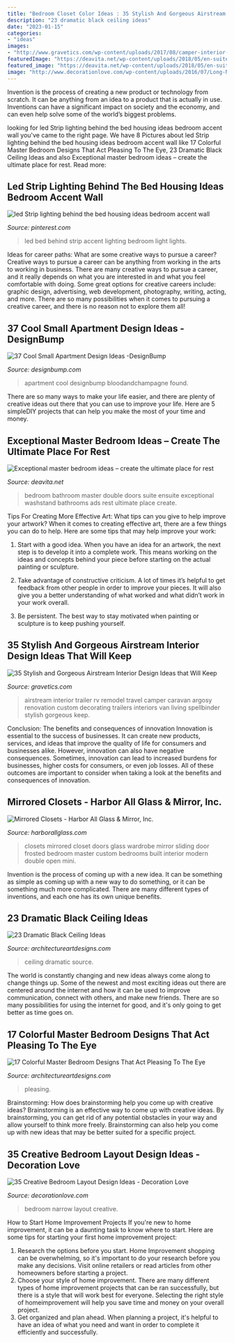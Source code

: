 ```yaml
---
title: "Bedroom Closet Color Ideas : 35 Stylish And Gorgeous Airstream Interior Design Ideas That Will Keep"
description: "23 dramatic black ceiling ideas"
date: "2023-01-15"
categories:
- "ideas"
images:
- "http://www.gravetics.com/wp-content/uploads/2017/08/camper-interior-decorating.jpg"
featuredImage: "https://deavita.net/wp-content/uploads/2018/05/en-suite-master-bathroom-and-bedroom-design.jpg"
featured_image: "https://deavita.net/wp-content/uploads/2018/05/en-suite-master-bathroom-and-bedroom-design.jpg"
image: "http://www.decorationlove.com/wp-content/uploads/2016/07/Long-Narrow-Bedroom-Design-Ideas.jpg"
---
```



Invention is the process of creating a new product or technology from scratch. It can be anything from an idea to a product that is actually in use. Inventions can have a significant impact on society and the economy, and can even help solve some of the world’s biggest problems.

	

		
looking for led Strip lighting behind the bed housing ideas bedroom accent wall you've came to the right page. We have 8 Pictures about led Strip lighting behind the bed housing ideas bedroom accent wall like 17 Colorful Master Bedroom Designs That Act Pleasing To The Eye, 23 Dramatic Black Ceiling Ideas and also Exceptional master bedroom ideas – create the ultimate place for rest. Read more:
		
    
## Led Strip Lighting Behind The Bed Housing Ideas Bedroom Accent Wall

<img loading=lazy src="https://i.pinimg.com/736x/7f/7f/03/7f7f03d1342555d5a7216a0662930fee.jpg" onerror="this.onerror=null;this.src='https://tse4.mm.bing.net/th?id=OIP.r7BCA3HuiC3TLNTcpxvE-QHaJ3&amp;pid=15.1';" alt="led Strip lighting behind the bed housing ideas bedroom accent wall">

_Source: pinterest.com_

>led bed behind strip accent lighting bedroom light lights. 

	

Ideas for career paths: What are some creative ways to pursue a career?
Creative ways to pursue a career can be anything from working in the arts to working in business. There are many creative ways to pursue a career, and it really depends on what you are interested in and what you feel comfortable with doing. Some great options for creative careers include: graphic design, advertising, web development, photography, writing, acting, and more. There are so many possibilities when it comes to pursuing a creative career, and there is no reason not to explore them all!

    
## 37 Cool Small Apartment Design Ideas -DesignBump

<img loading=lazy src="https://designbump.com/wp-content/uploads/2014/10/small-apartment-ideas-008.jpg" onerror="this.onerror=null;this.src='https://tse1.mm.bing.net/th?id=OIP.inETNKcscMEL2RRjxhpFDwHaKN&amp;pid=15.1';" alt="37 Cool Small Apartment Design Ideas -DesignBump">

_Source: designbump.com_

>apartment cool designbump bloodandchampagne found. 

	

There are so many ways to make your life easier, and there are plenty of creative ideas out there that you can use to improve your life. Here are 5 simpleDIY projects that can help you make the most of your time and money.

    
## Exceptional Master Bedroom Ideas – Create The Ultimate Place For Rest

<img loading=lazy src="https://deavita.net/wp-content/uploads/2018/05/en-suite-master-bathroom-and-bedroom-design.jpg" onerror="this.onerror=null;this.src='https://tse4.mm.bing.net/th?id=OIP.s4_JAbetlA9xJ0_xO69jHQHaLH&amp;pid=15.1';" alt="Exceptional master bedroom ideas – create the ultimate place for rest">

_Source: deavita.net_

>bedroom bathroom master double doors suite ensuite exceptional washstand bathrooms ads rest ultimate place create. 

	

Tips For Creating More Effective Art: What tips can you give to help improve your artwork?
When it comes to creating effective art, there are a few things you can do to help. Here are some tips that may help improve your work: 
1. Start with a good idea. When you have an idea for an artwork, the next step is to develop it into a complete work. This means working on the ideas and concepts behind your piece before starting on the actual painting or sculpture. 

2. Take advantage of constructive criticism. A lot of times it’s helpful to get feedback from other people in order to improve your pieces. It will also give you a better understanding of what worked and what didn’t work in your work overall. 

3. Be persistent. The best way to stay motivated when painting or sculpture is to keep pushing yourself.

    
## 35 Stylish And Gorgeous Airstream Interior Design Ideas That Will Keep

<img loading=lazy src="http://www.gravetics.com/wp-content/uploads/2017/08/camper-interior-decorating.jpg" onerror="this.onerror=null;this.src='https://tse3.mm.bing.net/th?id=OIP.KaoPQlls7SCDpo5ku1ATSwHaJ3&amp;pid=15.1';" alt="35 Stylish and Gorgeous Airstream Interior Design Ideas that Will Keep">

_Source: gravetics.com_

>airstream interior trailer rv remodel travel camper caravan argosy renovation custom decorating trailers interiors van living spellbinder stylish gorgeous keep. 

	

Conclusion: The benefits and consequences of innovation
Innovation is essential to the success of businesses. It can create new products, services, and ideas that improve the quality of life for consumers and businesses alike. However, innovation can also have negative consequences. Sometimes, innovation can lead to increased burdens for businesses, higher costs for consumers, or even job losses. All of these outcomes are important to consider when taking a look at the benefits and consequences of innovation.

    
## Mirrored Closets - Harbor All Glass &amp; Mirror, Inc.

<img loading=lazy src="https://harborallglass.com/wp-content/uploads/2013/10/83.jpg" onerror="this.onerror=null;this.src='https://tse3.mm.bing.net/th?id=OIP.JSaSN4fJn6sUTPMOFPAD_wHaJ4&amp;pid=15.1';" alt="Mirrored Closets - Harbor All Glass &amp; Mirror, Inc.">

_Source: harborallglass.com_

>closets mirrored closet doors glass wardrobe mirror sliding door frosted bedroom master custom bedrooms built interior modern double open mini. 

	

Invention is the process of coming up with a new idea. It can be something as simple as coming up with a new way to do something, or it can be something much more complicated. There are many different types of inventions, and each one has its own unique benefits.

    
## 23 Dramatic Black Ceiling Ideas

<img loading=lazy src="https://www.architectureartdesigns.com/wp-content/uploads/2013/11/1617.jpg" onerror="this.onerror=null;this.src='https://tse3.mm.bing.net/th?id=OIP.bclHZocX1cS9uNG82hUJSgHaFj&amp;pid=15.1';" alt="23 Dramatic Black Ceiling Ideas">

_Source: architectureartdesigns.com_

>ceiling dramatic source. 

	

The world is constantly changing and new ideas always come along to change things up. Some of the newest and most exciting ideas out there are centered around the internet and how it can be used to improve communication, connect with others, and make new friends. There are so many possibilities for using the internet for good, and it's only going to get better as time goes on.

    
## 17 Colorful Master Bedroom Designs That Act Pleasing To The Eye

<img loading=lazy src="http://www.architectureartdesigns.com/wp-content/uploads/2016/05/8-3.jpeg" onerror="this.onerror=null;this.src='https://tse2.mm.bing.net/th?id=OIP.cTkr_yu_KsWfmXgy6RWPegHaJ4&amp;pid=15.1';" alt="17 Colorful Master Bedroom Designs That Act Pleasing To The Eye">

_Source: architectureartdesigns.com_

>pleasing. 

	

Brainstorming: How does brainstorming help you come up with creative ideas?
Brainstorming is an effective way to come up with creative ideas. By brainstorming, you can get rid of any potential obstacles in your way and allow yourself to think more freely. Brainstorming can also help you come up with new ideas that may be better suited for a specific project.

    
## 35 Creative Bedroom Layout Design Ideas - Decoration Love

<img loading=lazy src="http://www.decorationlove.com/wp-content/uploads/2016/07/Long-Narrow-Bedroom-Design-Ideas.jpg" onerror="this.onerror=null;this.src='https://tse4.mm.bing.net/th?id=OIP.bqEoUKYKIJvHw08_OOyP3gHaJ-&amp;pid=15.1';" alt="35 Creative Bedroom Layout Design Ideas - Decoration Love">

_Source: decorationlove.com_

>bedroom narrow layout creative. 

	

How to Start Home Improvement Projects
If you're new to home improvement, it can be a daunting task to know where to start. Here are some tips for starting your first home improvement project: 
1. Research the options before you start. Home Improvement shopping can be overwhelming, so it's important to do your research before you make any decisions. Visit online retailers or read articles from other homeowners before starting a project. 
2. Choose your style of home improvement. There are many different types of home improvement projects that can be ran successfully, but there is a style that will work best for everyone. Selecting the right style of homeimprovement will help you save time and money on your overall project. 
3. Get organized and plan ahead. When planning a project, it's helpful to have an idea of what you need and want in order to complete it efficiently and successfully.

